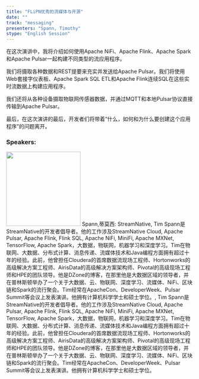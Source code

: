 ```yaml
---
title: "FLiPN优秀的流媒体与开源"
date: "" 
track: "messaging"
presenters: "Spann, Timothy"
stype: "English Session"
---
```

在这次演讲中，我将介绍如何使用Apache NiFi、Apache Flink、Apache Spark和Apache Pulsar一起构建不同类型的流应用程序。

我们将摄取各种数据和REST提要来充实并发送给Apache Pulsar。我们将使用Web套接字仪表板、Apache Spark SQL ETL和Apache Flink连续SQL在这些实时流数据上构建应用程序。

我们还将从各种设备摄取物联网传感器数据，并通过MQTT和本地Pulsar协议直接传输到Apache Pulsar。

最后，在这次演讲的最后，开发者们将带着“什么，如何和为什么要创建这个应用程序”的问题离开。
 ### Speakers: 
 <img src="images/speaker/1011.png" width="200" />
 Spann,蒂莫西: StreamNative, Tim Spann是StreamNative的开发者倡导者。他的工作涉及StreamNative Cloud, Apache Pulsar, Apache Flink, Flink SQL, Apache NiFi, MiniFi, Apache MXNet, TensorFlow, Apache Spark，大数据，物联网，机器学习和深度学习。Tim在物联网、大数据、分布式计算、消息传递、流媒体技术和Java编程方面拥有超过十年的经验。此前，他曾担任Cloudera的首席数据流现场工程师、Hortonworks的高级解决方案工程师、AirisData的高级解决方案架构师、Pivotal的高级现场工程师和HPE的团队领导。他是DZone的博客，在那里他是大数据区域的领导者，并在普林斯顿举办了一个关于大数据、云、物联网、深度学习、流媒体、NiFi、区块链和Spark的流行聚会。Tim经常在ApacheCon、DeveloperWeek、Pulsar Summit等会议上发表演讲。他拥有计算机科学学士和硕士学位。, Tim Spann是StreamNative的开发者倡导者。他的工作涉及StreamNative Cloud, Apache Pulsar, Apache Flink, Flink SQL, Apache NiFi, MiniFi, Apache MXNet, TensorFlow, Apache Spark，大数据，物联网，机器学习和深度学习。Tim在物联网、大数据、分布式计算、消息传递、流媒体技术和Java编程方面拥有超过十年的经验。此前，他曾担任Cloudera的首席数据流现场工程师、Hortonworks的高级解决方案工程师、AirisData的高级解决方案架构师、Pivotal的高级现场工程师和HPE的团队领导。他是DZone的博客，在那里他是大数据区域的领导者，并在普林斯顿举办了一个关于大数据、云、物联网、深度学习、流媒体、NiFi、区块链和Spark的流行聚会。Tim经常在ApacheCon、DeveloperWeek、Pulsar Summit等会议上发表演讲。他拥有计算机科学学士和硕士学位。
 
